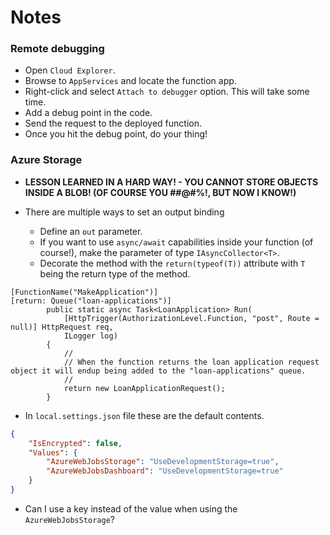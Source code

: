 # Notes

### Remote debugging

* Open `Cloud Explorer`.
* Browse to `AppServices` and locate the function app.
* Right-click and select `Attach to debugger` option. This will take some time.
* Add a debug point in the code.
* Send the request to the deployed function.
* Once you hit the debug point, do your thing!

### Azure Storage
* __LESSON LEARNED IN A HARD WAY! - YOU CANNOT STORE OBJECTS INSIDE A BLOB! (OF COURSE YOU ##@#%!, BUT NOW I KNOW!)__

* There are multiple ways to set an output binding
  * Define an `out` parameter.
  * If you want to use `async/await` capabilities inside your function (of course!), make the parameter of type `IAsyncCollector<T>`.
  * Decorate the method with the `return(typeof(T))` attribute with `T` being the return type of the method.

```CSharp
[FunctionName("MakeApplication")]
[return: Queue("loan-applications")]
        public static async Task<LoanApplication> Run(
            [HttpTrigger(AuthorizationLevel.Function, "post", Route = null)] HttpRequest req,            
            ILogger log)
        {
			//
			// When the function returns the loan application request object it will endup being added to the "loan-applications" queue.
			//
			return new LoanApplicationRequest();
		}

```

* In `local.settings.json` file these are the default contents.

```JSON
{
    "IsEncrypted": false,
    "Values": {
        "AzureWebJobsStorage": "UseDevelopmentStorage=true",
        "AzureWebJobsDashboard": "UseDevelopmentStorage=true"
    }
}
```

* Can I use a key instead of the value when using the `AzureWebJobsStorage`?